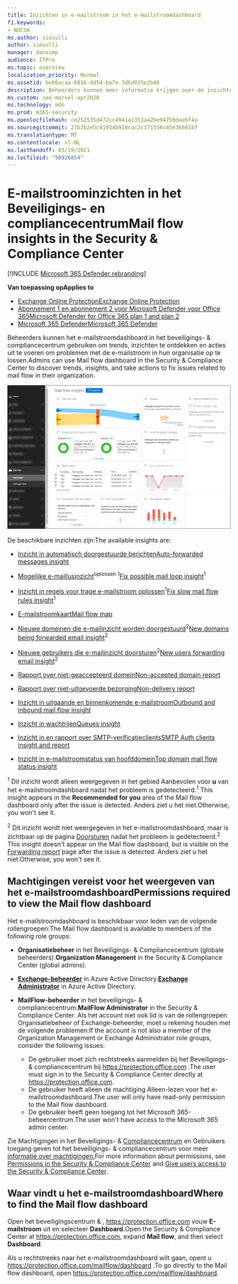 ```yaml
---
title: Inzichten in e-mailstroom in het e-mailstroomdashboard
f1.keywords:
- NOCSH
ms.author: siosulli
author: siosulli
manager: dansimp
audience: ITPro
ms.topic: overview
localization_priority: Normal
ms.assetid: beb6acaa-6016-4d54-ba7e-3d6d035e2b46
description: Beheerders kunnen meer informatie krijgen over de inzichten en rapporten die beschikbaar zijn in het e-mailstroomdashboard in het Beveiligings- & Compliancecentrum.
ms.custom: seo-marvel-apr2020
ms.technology: mdo
ms.prod: m365-security
ms.openlocfilehash: ce252535d472cc4941a1353aa2be94759daebf4a
ms.sourcegitcommit: 27b2b2e5c41934b918cac2c171556c45e36661bf
ms.translationtype: MT
ms.contentlocale: nl-NL
ms.lasthandoff: 03/19/2021
ms.locfileid: "50926854"
---
```

# <a name="mail-flow-insights-in-the-security--compliance-center"></a><span data-ttu-id="e1633-103">E-mailstroominzichten in het Beveiligings- en compliancecentrum</span><span class="sxs-lookup"><span data-stu-id="e1633-103">Mail flow insights in the Security & Compliance Center</span></span>

[!INCLUDE [Microsoft 365 Defender rebranding](../includes/microsoft-defender-for-office.md)]

<span data-ttu-id="e1633-104">**Van toepassing op**</span><span class="sxs-lookup"><span data-stu-id="e1633-104">**Applies to**</span></span>
- [<span data-ttu-id="e1633-105">Exchange Online Protection</span><span class="sxs-lookup"><span data-stu-id="e1633-105">Exchange Online Protection</span></span>](exchange-online-protection-overview.md)
- [<span data-ttu-id="e1633-106">Abonnement 1 en abonnement 2 voor Microsoft Defender voor Office 365</span><span class="sxs-lookup"><span data-stu-id="e1633-106">Microsoft Defender for Office 365 plan 1 and plan 2</span></span>](office-365-atp.md)
- [<span data-ttu-id="e1633-107">Microsoft 365 Defender</span><span class="sxs-lookup"><span data-stu-id="e1633-107">Microsoft 365 Defender</span></span>](../mtp/microsoft-threat-protection.md)

<span data-ttu-id="e1633-108">Beheerders kunnen het e-mailstroomdashboard in het beveiligings- & compliancecentrum gebruiken om trends, inzichten te ontdekken en acties uit te voeren om problemen met de e-mailstroom in hun organisatie op te lossen.</span><span class="sxs-lookup"><span data-stu-id="e1633-108">Admins can use Mail flow dashboard in the Security & Compliance Center to discover trends, insights, and take actions to fix issues related to mail flow in their organization.</span></span>

![Het e-mailstroomdashboard in het beveiligings- & compliancecentrum](../../media/mail-flow-dashboard-v2.png)

<span data-ttu-id="e1633-110">De beschikbare inzichten zijn:</span><span class="sxs-lookup"><span data-stu-id="e1633-110">The available insights are:</span></span>

- [<span data-ttu-id="e1633-111">Inzicht in automatisch doorgestuurde berichten</span><span class="sxs-lookup"><span data-stu-id="e1633-111">Auto-forwarded messages insight</span></span>](mfi-auto-forwarded-messages-report.md)

- <span data-ttu-id="e1633-112">[Mogelijke e-maillusinzicht](mfi-mail-loop-insight.md)<sup>oplossen 1</sup></span><span class="sxs-lookup"><span data-stu-id="e1633-112">[Fix possible mail loop insight](mfi-mail-loop-insight.md)<sup>1</sup></span></span>

- <span data-ttu-id="e1633-113">[Inzicht in regels voor trage e-mailstroom oplossen](mfi-slow-mail-flow-rules-insight.md)<sup>1</sup></span><span class="sxs-lookup"><span data-stu-id="e1633-113">[Fix slow mail flow rules insight](mfi-slow-mail-flow-rules-insight.md)<sup>1</sup></span></span>

- [<span data-ttu-id="e1633-114">E-mailstroomkaart</span><span class="sxs-lookup"><span data-stu-id="e1633-114">Mail flow map</span></span>](mfi-mail-flow-map-report.md)

- <span data-ttu-id="e1633-115">[Nieuwe domeinen die e-mailinzicht worden doorgestuurd](mfi-new-domains-being-forwarded-email.md)<sup>2</sup></span><span class="sxs-lookup"><span data-stu-id="e1633-115">[New domains being forwarded email insight](mfi-new-domains-being-forwarded-email.md)<sup>2</sup></span></span>

- <span data-ttu-id="e1633-116">[Nieuwe gebruikers die e-mailinzicht doorsturen](mfi-new-users-forwarding-email.md)<sup>2</sup></span><span class="sxs-lookup"><span data-stu-id="e1633-116">[New users forwarding email insight](mfi-new-users-forwarding-email.md)<sup>2</sup></span></span>

- [<span data-ttu-id="e1633-117">Rapport over niet-geaccepteerd domein</span><span class="sxs-lookup"><span data-stu-id="e1633-117">Non-accepted domain report</span></span>](mfi-non-accepted-domain-report.md)

- [<span data-ttu-id="e1633-118">Rapport over niet-uitgevoerde bezorging</span><span class="sxs-lookup"><span data-stu-id="e1633-118">Non-delivery report</span></span>](mfi-non-delivery-report.md)

- [<span data-ttu-id="e1633-119">Inzicht in uitgaande en binnenkomende e-mailstroom</span><span class="sxs-lookup"><span data-stu-id="e1633-119">Outbound and inbound mail flow insight</span></span>](mfi-outbound-and-inbound-mail-flow.md)

- [<span data-ttu-id="e1633-120">Inzicht in wachtrijen</span><span class="sxs-lookup"><span data-stu-id="e1633-120">Queues insight</span></span>](mfi-queue-alerts-and-queues.md)

- [<span data-ttu-id="e1633-121">Inzicht in en rapport over SMTP-verificatieclients</span><span class="sxs-lookup"><span data-stu-id="e1633-121">SMTP Auth clients insight and report</span></span>](mfi-smtp-auth-clients-report.md)

- [<span data-ttu-id="e1633-122">Inzicht in e-mailstroomstatus van hoofddomein</span><span class="sxs-lookup"><span data-stu-id="e1633-122">Top domain mail flow status insight</span></span>](mfi-domain-mail-flow-status-insight.md)

<span data-ttu-id="e1633-123"><sup>1</sup> Dit inzicht wordt alleen weergegeven in het gebied Aanbevolen voor **u** van het e-mailstroomdashboard nadat het probleem is gedetecteerd.</span><span class="sxs-lookup"><span data-stu-id="e1633-123"><sup>1</sup> This insight appears in the **Recommended for you** area of the Mail flow dashboard only after the issue is detected.</span></span> <span data-ttu-id="e1633-124">Anders ziet u het niet.</span><span class="sxs-lookup"><span data-stu-id="e1633-124">Otherwise, you won't see it.</span></span>

<span data-ttu-id="e1633-125"><sup>2</sup> Dit inzicht wordt niet weergegeven in het e-mailstroomdashboard, maar is zichtbaar op de pagina [Doorsturen](view-mail-flow-reports.md#forwarding-report) nadat het probleem is gedetecteerd.</span><span class="sxs-lookup"><span data-stu-id="e1633-125"><sup>2</sup> This insight doesn't appear on the Mail flow dashboard, but is visible on the [Forwarding report](view-mail-flow-reports.md#forwarding-report) page after the issue is detected.</span></span> <span data-ttu-id="e1633-126">Anders ziet u het niet.</span><span class="sxs-lookup"><span data-stu-id="e1633-126">Otherwise, you won't see it.</span></span>

## <a name="permissions-required-to-view-the-mail-flow-dashboard"></a><span data-ttu-id="e1633-127">Machtigingen vereist voor het weergeven van het e-mailstroomdashboard</span><span class="sxs-lookup"><span data-stu-id="e1633-127">Permissions required to view the Mail flow dashboard</span></span>

<span data-ttu-id="e1633-128">Het e-mailstroomdashboard is beschikbaar voor leden van de volgende rollengroepen:</span><span class="sxs-lookup"><span data-stu-id="e1633-128">The Mail flow dashboard is available to members of the following role groups:</span></span>

- <span data-ttu-id="e1633-129">**Organisatiebeheer** in het Beveiligings- & Compliancecentrum (globale beheerders).</span><span class="sxs-lookup"><span data-stu-id="e1633-129">**Organization Management** in the Security & Compliance Center (global admins).</span></span>

- <span data-ttu-id="e1633-130">**[Exchange-beheerder](/azure/active-directory/users-groups-roles/directory-assign-admin-roles#exchange-administrator)** in Azure Active Directory.</span><span class="sxs-lookup"><span data-stu-id="e1633-130">**[Exchange Administrator](/azure/active-directory/users-groups-roles/directory-assign-admin-roles#exchange-administrator)** in Azure Active Directory.</span></span>

- <span data-ttu-id="e1633-131">**MailFlow-beheerder** in het beveiligings- & compliancecentrum.</span><span class="sxs-lookup"><span data-stu-id="e1633-131">**MailFlow Administrator** in the Security & Compliance Center.</span></span> <span data-ttu-id="e1633-132">Als het account niet ook lid is van de rollengroepen Organisatiebeheer of Exchange-beheerder, moet u rekening houden met de volgende problemen:</span><span class="sxs-lookup"><span data-stu-id="e1633-132">If the account is not also a member of the Organization Management or Exchange Administrator role groups, consider the following issues:</span></span>
  - <span data-ttu-id="e1633-133">De gebruiker moet zich rechtstreeks aanmelden bij het Beveiligings- & compliancecentrum bij <https://protection.office.com> .</span><span class="sxs-lookup"><span data-stu-id="e1633-133">The user must sign in to the Security & Compliance Center directly at <https://protection.office.com>.</span></span>
  - <span data-ttu-id="e1633-134">De gebruiker heeft alleen de machtiging Alleen-lezen voor het e-mailstroomdashboard.</span><span class="sxs-lookup"><span data-stu-id="e1633-134">The user will only have read-only permission to the Mail flow dashboard.</span></span>
  - <span data-ttu-id="e1633-135">De gebruiker heeft geen toegang tot het Microsoft 365-beheercentrum.</span><span class="sxs-lookup"><span data-stu-id="e1633-135">The user won't have access to the Microsoft 365 admin center.</span></span>

<span data-ttu-id="e1633-136">Zie Machtigingen in het Beveiligings- & [Compliancecentrum](permissions-in-the-security-and-compliance-center.md) en Gebruikers toegang geven tot het beveiligings- & compliancecentrum voor meer [informatie over machtigingen.](grant-access-to-the-security-and-compliance-center.md)</span><span class="sxs-lookup"><span data-stu-id="e1633-136">For more information about permissions, see [Permissions in the Security & Compliance Center](permissions-in-the-security-and-compliance-center.md) and [Give users access to the Security & Compliance Center](grant-access-to-the-security-and-compliance-center.md).</span></span>

## <a name="where-to-find-the-mail-flow-dashboard"></a><span data-ttu-id="e1633-137">Waar vindt u het e-mailstroomdashboard</span><span class="sxs-lookup"><span data-stu-id="e1633-137">Where to find the Mail flow dashboard</span></span>

<span data-ttu-id="e1633-138">Open het beveiligingscentrum & , <https://protection.office.com> vouw **E-mailstroom** uit en selecteer **Dashboard.**</span><span class="sxs-lookup"><span data-stu-id="e1633-138">Open the Security & Compliance Center at <https://protection.office.com>, expand **Mail flow**, and then select **Dashboard**.</span></span>

<span data-ttu-id="e1633-139">Als u rechtstreeks naar het e-mailstroomdashboard wilt gaan, opent u <https://protection.office.com/mailflow/dashboard> .</span><span class="sxs-lookup"><span data-stu-id="e1633-139">To go directly to the Mail flow dashboard, open <https://protection.office.com/mailflow/dashboard>.</span></span>